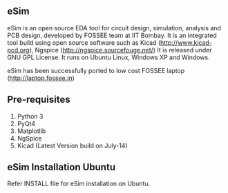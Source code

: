 ## eSim

eSim is an open source EDA tool for circuit design, simulation, analysis and PCB design, developed by FOSSEE team at IIT Bombay.
It is an integrated tool build using open source software such as Kicad (http://www.kicad-pcd.org), Ngspice (http://ngspice.sourcefouge.net/)
It is released under GNU GPL License. It runs on Ubuntu Linux, Windows XP and Windows.

eSim has been successfully ported to low cost FOSSEE laptop (http://laptop.fossee.in)

## Pre-requisites
1. Python 3
2. PyQt4
3. Matplotlib
4. NgSpice
5. Kicad (Latest Version build on July-14)

## eSim Installation Ubuntu
Refer INSTALL file for eSim installation on Ubuntu.
